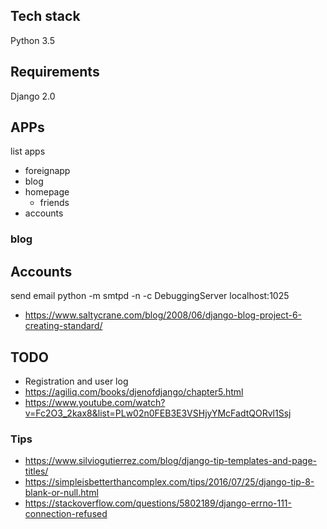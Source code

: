 ## Tech stack

Python 3.5

## Requirements

Django 2.0

## APPs

list apps
- foreignapp
- blog
- homepage
    - friends
- accounts

### blog

## Accounts

send email
python -m smtpd -n -c DebuggingServer localhost:1025

- https://www.saltycrane.com/blog/2008/06/django-blog-project-6-creating-standard/

## TODO

- Registration and user log
- https://agiliq.com/books/djenofdjango/chapter5.html
- https://www.youtube.com/watch?v=Fc2O3_2kax8&list=PLw02n0FEB3E3VSHjyYMcFadtQORvl1Ssj

### Tips

- https://www.silviogutierrez.com/blog/django-tip-templates-and-page-titles/
- https://simpleisbetterthancomplex.com/tips/2016/07/25/django-tip-8-blank-or-null.html
- https://stackoverflow.com/questions/5802189/django-errno-111-connection-refused
